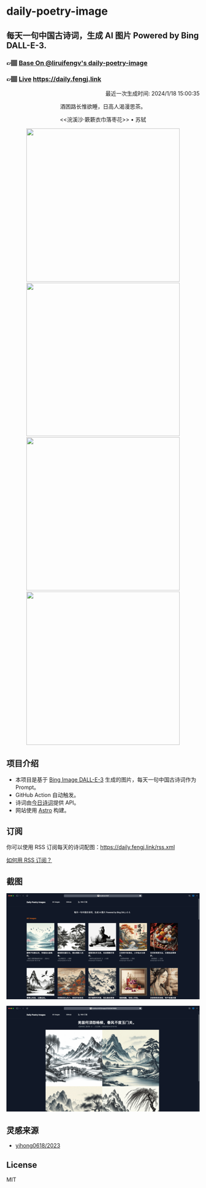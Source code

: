 
# daily-poetry-image

## 每天一句中国古诗词，生成 AI 图片 Powered by Bing DALL-E-3.

### 👉🏽 [Base On @liruifengv's daily-poetry-image](https://github.com/liruifengv/daily-poetry-image)

### 👉🏽 [Live](https://daily.fengj.link) https://daily.fengj.link

<p align="right">
  最近一次生成时间: 2024/1/18 15:00:35
</p>
<p align="center">
酒困路长惟欲睡，日高人渴漫思茶。
</p>
<p align="center">
<<浣溪沙·簌簌衣巾落枣花>> • 苏轼
</p>
<p align="center">
<img src="https://tse2.mm.bing.net/th/id/OIG.9bPxSBDJ2KUr1DjAUMbn" height="400" width="400" />
<img src="https://tse2.mm.bing.net/th/id/OIG.r5btKTZIpPDVK6wiRaw6" height="400" width="400" />
<img src="https://tse3.mm.bing.net/th/id/OIG.OiyjF3tdX8AMWvoxKbwA" height="400" width="400" />
<img src="https://tse2.mm.bing.net/th/id/OIG.sKvZ2hRHuAYqe03GUoLk" height="400" width="400" />
</p>

## 项目介绍

-   本项目是基于 [Bing Image DALL-E-3](https://www.bing.com/images/create) 生成的图片，每天一句中国古诗词作为 Prompt。
-   GitHub Action 自动触发。
-   诗词由[今日诗词](https://www.jinrishici.com/)提供 API。
-   网站使用 [Astro](https://astro.build) 构建。

## 订阅

你可以使用 RSS 订阅每天的诗词配图：https://daily.fengj.link/rss.xml

[如何用 RSS 订阅？](https://zhuanlan.zhihu.com/p/55026716)

## 截图

![图片列表](./screenshots/Snipaste_2023-12-28_21-00-26.png)

![图片详情](./screenshots/Snipaste_2023-12-28_21-00-53.png)

## 灵感来源

-   [yihong0618/2023](https://github.com/yihong0618/2023)

## License

MIT
